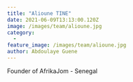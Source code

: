 ```yaml
---
title: "Alioune TINE"
date: 2021-06-09T13:13:00.120Z
image: /images/team/alioune.jpg
category:
  - 
feature_image: /images/team/alioune.jpg
author: Abdoulaye Guene
---
```

Founder of AfrikaJom - Senegal
